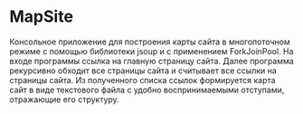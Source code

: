 # MapSite
Консольное приложение для построения карты сайта в многопоточном режиме с помощью библиотеки jsoup и с применением ForkJoinPool. 
На входе программы ссылка на главную страницу сайта. Далее программа рекурсивно обходит все страницы сайта и считывает все ссылки на страницы сайта. Из полученного списка ссылок  формируется карта сайт в виде текстового файла с удобно воспринимаемыми отступами, отражающие его структуру.
